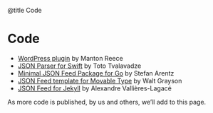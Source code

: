 @title Code
# Code

* [WordPress plugin](https://github.com/manton/jsonfeed-wp) by Manton Reece
* [JSON Parser for Swift](https://github.com/totocaster/JSONFeed) by Toto Tvalavadze
* [Minimal JSON Feed Package for Go](https://github.com/st3fan/jsonfeed) by Stefan Arentz
* [JSON Feed template for Movable Type](https://gist.github.com/walt/8da71fead3b8ba321f91efd954f0cb32) by Walt Grayson
* [JSON Feed for Jekyll](https://github.com/vallieres/jekyll-json-feed) by Alexandre Vallières-Lagacé

As more code is published, by us and others, we’ll add to this page.